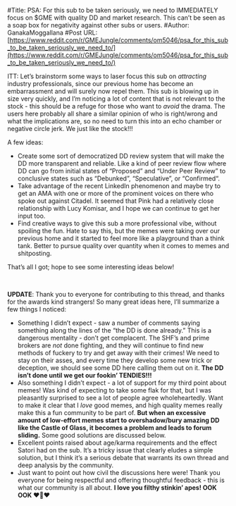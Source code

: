 #Title: PSA: For this sub to be taken seriously, we need to IMMEDIATELY focus on $GME with quality DD and market research. This can’t be seen as a soap box for negativity against other subs or users.
#Author: GanakaMoggallana
#Post URL: [https://www.reddit.com/r/GMEJungle/comments/om5046/psa_for_this_sub_to_be_taken_seriously_we_need_to/](https://www.reddit.com/r/GMEJungle/comments/om5046/psa_for_this_sub_to_be_taken_seriously_we_need_to/)


ITT: Let’s brainstorm some ways to laser focus this sub on *attracting* industry professionals, since our previous home has become an embarrassment and will surely now repel them. This sub is blowing up in size very quickly, and I’m noticing a lot of content that is not relevant to the stock - this should be a refuge for those who want to *avoid* the drama. The users here probably all share a similar opinion of who is right/wrong and what the implications are, so no need to turn this into an echo chamber or negative circle jerk. We just like the stock!!!

A few ideas:

* Create some sort of democratized DD review system that will make the DD more transparent and reliable. Like a kind of peer review flow where DD can go from initial states of “Proposed” and “Under Peer Review” to conclusive states such as “Debunked”, “Speculative”, or “Confirmed“.
* Take advantage of the recent LinkedIn phenomenon and maybe try to get an AMA with one or more of the prominent voices on there who spoke out against Citadel. It seemed that Pink had a relatively close relationship with Lucy Komisar, and I hope we can continue to get her input too.
* Find creative ways to give this sub a more professional vibe, without spoiling the fun. Hate to say this, but the memes were taking over our previous home and it started to feel more like a playground than a think tank. Better to pursue quality over quantity when it comes to memes and shitposting.

That’s all I got; hope to see some interesting ideas below!

&#x200B;

**UPDATE**: Thank you to everyone for contributing to this thread, and thanks for the awards kind strangers! So many great ideas here, I’ll summarize a few things I noticed:

* Something I didn’t expect - saw a number of comments saying something along the lines of the “the DD is done already.” This is a dangerous mentality - don’t get complacent. The SHF’s and prime brokers are *not* done fighting, and they will continue to find new methods of fuckery to try and get away with their crimes! We need to stay on their asses, and every time they develop some new trick or deception, we should see some DD here calling them out on it. **The DD isn’t done until we get our fookin’ TENDIES!!!**
* Also something I didn’t expect - a lot of support for my third point about memes! Was kind of expecting to take some flak for that, but I was pleasantly surprised to see a lot of people agree wholeheartedly. Want to make it clear that I *love* good memes, and high quality memes really make this a fun community to be part of. **But when an excessive amount of low-effort memes start to overshadow/bury amazing DD like the Castle of Glass, it becomes a problem and leads to forum sliding.** Some good solutions are discussed below.
* Excellent points raised about age/karma requirements and the effect Satori had on the sub. It’s a tricky issue that clearly eludes a simple solution, but I think it’s a serious debate that warrants its own thread and deep analysis by the community.
* Just want to point out how civil the discussions here were! Thank you everyone for being respectful and offering thoughtful feedback - this is what our community is all about. **I love you filthy stinkin’ apes! OOK OOK ❤️🦍❤️**
